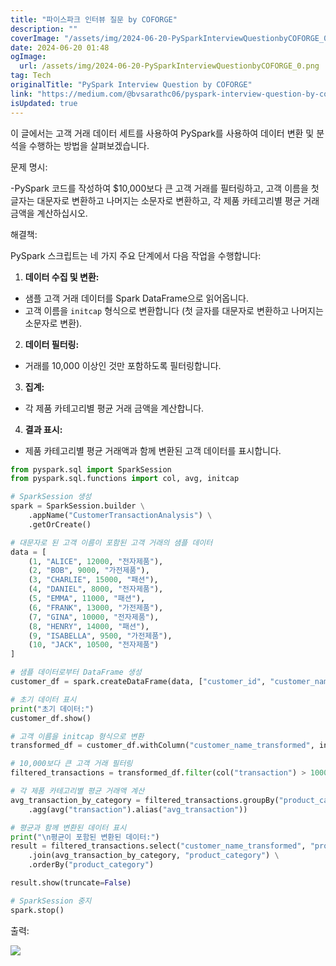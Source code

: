 ```yaml
---
title: "파이스파크 인터뷰 질문 by COFORGE"
description: ""
coverImage: "/assets/img/2024-06-20-PySparkInterviewQuestionbyCOFORGE_0.png"
date: 2024-06-20 01:48
ogImage:
  url: /assets/img/2024-06-20-PySparkInterviewQuestionbyCOFORGE_0.png
tag: Tech
originalTitle: "PySpark Interview Question by COFORGE"
link: "https://medium.com/@bvsarathc06/pyspark-interview-question-by-coforge-88fbf8bb7339"
isUpdated: true
---
```


이 글에서는 고객 거래 데이터 세트를 사용하여 PySpark를 사용하여 데이터 변환 및 분석을 수행하는 방법을 살펴보겠습니다.

문제 명시:

-PySpark 코드를 작성하여 $10,000보다 큰 고객 거래를 필터링하고, 고객 이름을 첫 글자는 대문자로 변환하고 나머지는 소문자로 변환하고, 각 제품 카테고리별 평균 거래 금액을 계산하십시오.

해결책:

<!-- seedividend - 사각형 -->

<ins class="adsbygoogle"
     style="display:block"
     data-ad-client="ca-pub-4877378276818686"
     data-ad-slot="1898504329"
     data-ad-format="auto"
     data-full-width-responsive="true"></ins>

<script>
     (adsbygoogle = window.adsbygoogle || []).push({});
</script>

PySpark 스크립트는 네 가지 주요 단계에서 다음 작업을 수행합니다:

1. **데이터 수집 및 변환:**

- 샘플 고객 거래 데이터를 Spark DataFrame으로 읽어옵니다.
- 고객 이름을 `initcap` 형식으로 변환합니다 (첫 글자를 대문자로 변환하고 나머지는 소문자로 변환).

2. **데이터 필터링:**

- 거래를 10,000 이상인 것만 포함하도록 필터링합니다.

3. **집계:**

- 각 제품 카테고리별 평균 거래 금액을 계산합니다.

<!-- seedividend - 사각형 -->

<ins class="adsbygoogle"
     style="display:block"
     data-ad-client="ca-pub-4877378276818686"
     data-ad-slot="1898504329"
     data-ad-format="auto"
     data-full-width-responsive="true"></ins>

<script>
     (adsbygoogle = window.adsbygoogle || []).push({});
</script>

4. **결과 표시:**

- 제품 카테고리별 평균 거래액과 함께 변환된 고객 데이터를 표시합니다.

```python
from pyspark.sql import SparkSession
from pyspark.sql.functions import col, avg, initcap

# SparkSession 생성
spark = SparkSession.builder \
    .appName("CustomerTransactionAnalysis") \
    .getOrCreate()

# 대문자로 된 고객 이름이 포함된 고객 거래의 샘플 데이터
data = [
    (1, "ALICE", 12000, "전자제품"),
    (2, "BOB", 9000, "가전제품"),
    (3, "CHARLIE", 15000, "패션"),
    (4, "DANIEL", 8000, "전자제품"),
    (5, "EMMA", 11000, "패션"),
    (6, "FRANK", 13000, "가전제품"),
    (7, "GINA", 10000, "전자제품"),
    (8, "HENRY", 14000, "패션"),
    (9, "ISABELLA", 9500, "가전제품"),
    (10, "JACK", 10500, "전자제품")
]

# 샘플 데이터로부터 DataFrame 생성
customer_df = spark.createDataFrame(data, ["customer_id", "customer_name", "transaction", "product_category"])

# 초기 데이터 표시
print("초기 데이터:")
customer_df.show()

# 고객 이름을 initcap 형식으로 변환
transformed_df = customer_df.withColumn("customer_name_transformed", initcap(col("customer_name")))

# 10,000보다 큰 고객 거래 필터링
filtered_transactions = transformed_df.filter(col("transaction") > 10000)

# 각 제품 카테고리별 평균 거래액 계산
avg_transaction_by_category = filtered_transactions.groupBy("product_category") \
    .agg(avg("transaction").alias("avg_transaction"))

# 평균과 함께 변환된 데이터 표시
print("\n평균이 포함된 변환된 데이터:")
result = filtered_transactions.select("customer_name_transformed", "product_category", "transaction") \
    .join(avg_transaction_by_category, "product_category") \
    .orderBy("product_category")

result.show(truncate=False)

# SparkSession 중지
spark.stop()
```

출력:

<img src="/assets/img/2024-06-20-PySparkInterviewQuestionbyCOFORGE_0.png" />
